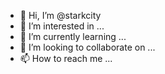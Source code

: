 - 👋 Hi, I’m @starkcity
- 👀 I’m interested in ...
- 🌱 I’m currently learning ...
- 💞️ I’m looking to collaborate on ...
- 📫 How to reach me ...

<!---
starkcity/starkcity is a ✨ special ✨ repository because its `README.md` (this file) appears on your GitHub profile.
You can click the Preview link to take a look at your changes.
--->
